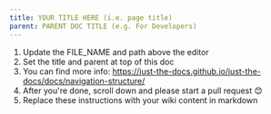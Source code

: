 ```yaml
---
title: YOUR TITLE HERE (i.e. page title)
parent: PARENT DOC TITLE (e.g. For Developers)
---
```


1. Update the FILE_NAME and path above the editor
2. Set the title and parent at top of this doc 
3. You can find more info: https://just-the-docs.github.io/just-the-docs/docs/navigation-structure/ 
4. After you're done, scroll down and please start a pull request 😊
5. Replace these instructions with your wiki content in markdown
